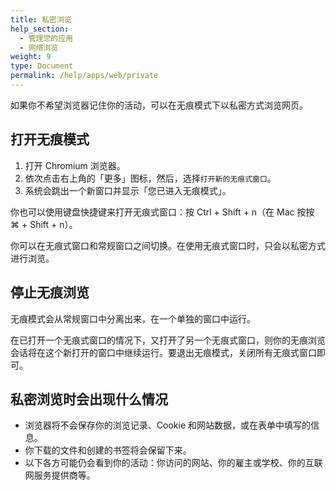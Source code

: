 ```yaml
---
title: 私密浏览
help_section:
  - 管理您的应用
  - 网络浏览
weight: 9
type: Document
permalink: /help/apps/web/private
---
```


如果你不希望浏览器记住你的活动，可以在无痕模式下以私密方式浏览网页。

## 打开无痕模式

1. 打开 Chromium 浏览器。
2. 依次点击右上角的「更多」图标，然后，选择`打开新的无痕式窗口`。
3. 系统会跳出一个新窗口并显示「您已进入无痕模式」。

你也可以使用键盘快捷键来打开无痕式窗口：按 Ctrl + Shift + n（在 Mac 按按 ⌘ + Shift + n）。

你可以在无痕式窗口和常规窗口之间切换。在使用无痕式窗口时，只会以私密方式进行浏览。

## 停止无痕浏览

无痕模式会从常规窗口中分离出来，在一个单独的窗口中运行。

在已打开一个无痕式窗口的情况下，又打开了另一个无痕式窗口，则你的无痕浏览会话将在这个新打开的窗口中继续运行。要退出无痕模式，关闭所有无痕式窗口即可。

## 私密浏览时会出现什么情况

- 浏览器将不会保存你的浏览记录、Cookie 和网站数据，或在表单中填写的信息。
- 你下载的文件和创建的书签将会保留下来。
- 以下各方可能仍会看到你的活动：你访问的网站、你的雇主或学校、你的互联网服务提供商等。





